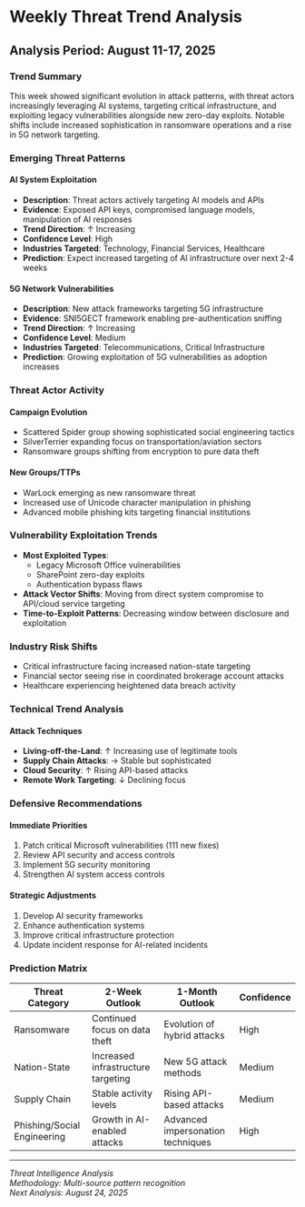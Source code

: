 # Weekly Threat Trend Analysis
## Analysis Period: August 11-17, 2025

### Trend Summary
This week showed significant evolution in attack patterns, with threat actors increasingly leveraging AI systems, targeting critical infrastructure, and exploiting legacy vulnerabilities alongside new zero-day exploits. Notable shifts include increased sophistication in ransomware operations and a rise in 5G network targeting.

### Emerging Threat Patterns
#### AI System Exploitation
- **Description**: Threat actors actively targeting AI models and APIs
- **Evidence**: Exposed API keys, compromised language models, manipulation of AI responses
- **Trend Direction**: ↑ Increasing
- **Confidence Level**: High
- **Industries Targeted**: Technology, Financial Services, Healthcare
- **Prediction**: Expect increased targeting of AI infrastructure over next 2-4 weeks

#### 5G Network Vulnerabilities
- **Description**: New attack frameworks targeting 5G infrastructure
- **Evidence**: SNI5GECT framework enabling pre-authentication sniffing
- **Trend Direction**: ↑ Increasing
- **Confidence Level**: Medium
- **Industries Targeted**: Telecommunications, Critical Infrastructure
- **Prediction**: Growing exploitation of 5G vulnerabilities as adoption increases

### Threat Actor Activity
#### Campaign Evolution
- Scattered Spider group showing sophisticated social engineering tactics
- SilverTerrier expanding focus on transportation/aviation sectors
- Ransomware groups shifting from encryption to pure data theft

#### New Groups/TTPs
- WarLock emerging as new ransomware threat
- Increased use of Unicode character manipulation in phishing
- Advanced mobile phishing kits targeting financial institutions

### Vulnerability Exploitation Trends
- **Most Exploited Types**: 
  - Legacy Microsoft Office vulnerabilities
  - SharePoint zero-day exploits
  - Authentication bypass flaws
- **Attack Vector Shifts**: Moving from direct system compromise to API/cloud service targeting
- **Time-to-Exploit Patterns**: Decreasing window between disclosure and exploitation

### Industry Risk Shifts
- Critical infrastructure facing increased nation-state targeting
- Financial sector seeing rise in coordinated brokerage account attacks
- Healthcare experiencing heightened data breach activity

### Technical Trend Analysis
#### Attack Techniques
- **Living-off-the-Land**: ↑ Increasing use of legitimate tools
- **Supply Chain Attacks**: → Stable but sophisticated
- **Cloud Security**: ↑ Rising API-based attacks
- **Remote Work Targeting**: ↓ Declining focus

### Defensive Recommendations
#### Immediate Priorities
1. Patch critical Microsoft vulnerabilities (111 new fixes)
2. Review API security and access controls
3. Implement 5G security monitoring
4. Strengthen AI system access controls

#### Strategic Adjustments
1. Develop AI security frameworks
2. Enhance authentication systems
3. Improve critical infrastructure protection
4. Update incident response for AI-related incidents

### Prediction Matrix
| Threat Category | 2-Week Outlook | 1-Month Outlook | Confidence |
|----------------|----------------|-----------------|------------|
| Ransomware | Continued focus on data theft | Evolution of hybrid attacks | High |
| Nation-State | Increased infrastructure targeting | New 5G attack methods | Medium |
| Supply Chain | Stable activity levels | Rising API-based attacks | Medium |
| Phishing/Social Engineering | Growth in AI-enabled attacks | Advanced impersonation techniques | High |

---
*Threat Intelligence Analysis*  
*Methodology: Multi-source pattern recognition*  
*Next Analysis: August 24, 2025*
